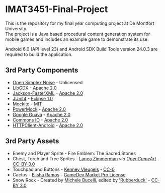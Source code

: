 # IMAT3451-Final-Project
This is the repository for my final year computing project at De Montfort University.  
The project is a Java based procedural content generation system for mobile games and includes an example game to demonstrate its use.

Android 6.0 (API level 23) and Android SDK Build Tools version 24.0.3 are required to build the application. 

## 3rd Party Components  
-   [Open Simplex Noise](https://gist.github.com/KdotJPG/b1270127455a94ac5d19) - Unlicensed 
-   [LibGDX](https://libgdx.badlogicgames.com/) - [Apache 2.0](http://www.apache.org/licenses/LICENSE-2.0.html)
-   [Jackson-FasterXML](https://github.com/FasterXML/jackson-core) - [Apache 2.0](http://www.apache.org/licenses/LICENSE-2.0.html)
-   [JUnit4](http://junit.org/junit4/) - [Eclipse 1.0](http://junit.org/junit4/license.html)
-   [Mockito](http://site.mockito.org/) - [MIT](https://github.com/mockito/mockito/wiki/License)
-   [PowerMock](https://github.com/powermock/powermock) - [Apache 2.0](http://www.apache.org/licenses/LICENSE-2.0.html)
-   [Google Guava](https://github.com/google/guava) - [Apache 2.0](http://www.apache.org/licenses/LICENSE-2.0.html)
-   [Commons IO](https://commons.apache.org/proper/commons-io/) - [Apache 2.0](http://www.apache.org/licenses/LICENSE-2.0.html)
-   [HTTPClient-Android](https://github.com/smarek/httpclient-android) - [Apache 2.0](http://www.apache.org/licenses/LICENSE-2.0.html)

## 3rd Party Assets  
-   Enemy and Player Sprite - Fire Emblem: The Sacred Stones 
-   Chest, Torch and Tree Sprites - [Lanea Zimmerman](http://opengameart.org/users/sharm) *via [OpenGameArt](http://opengameart.org/content/tiny-16-basic)* - [CC-BY 3.0](https://creativecommons.org/licenses/by/3.0/legalcode)
- Touchpad and Buttons - [Kenney Vleugels](www.kenney.nl) - [CC-0](http://creativecommons.org/publicdomain/zero/1.0/)  
- Cactus - [Elisha Ramos](https://elisharamos.wordpress.com/) - [GameDev Market Pro License](https://www.gamedevmarket.net/terms-conditions/#pro-licence)
- Snow Rock - Created by [Michele Bucelli](http://opengameart.org/users/buch), edited by ['Rubberduck'](http://opengameart.org/users/rubberduck) - [CC-BY 3.0](https://creativecommons.org/licenses/by/3.0/legalcode)